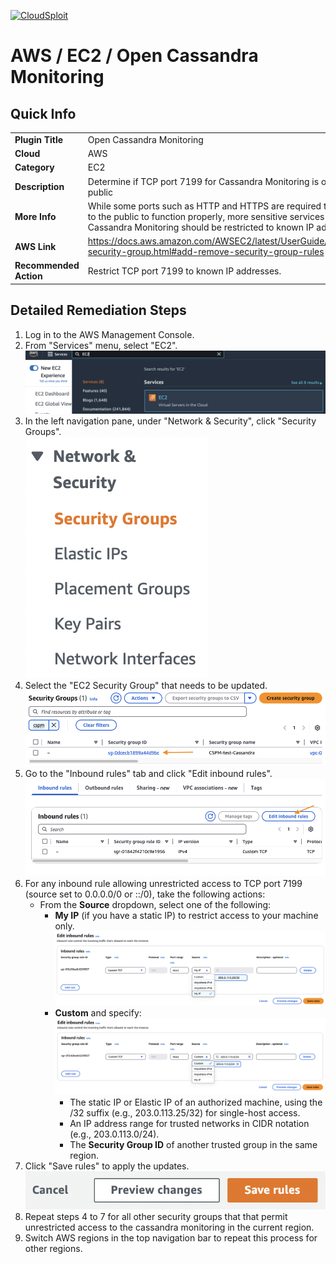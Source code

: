 [![CloudSploit](https://cloudsploit.com/img/logo-new-big-text-100.png "CloudSploit")](https://cloudsploit.com)

# AWS / EC2 / Open Cassandra Monitoring

## Quick Info

| | |
|-|-|
| **Plugin Title** | Open Cassandra Monitoring |
| **Cloud** | AWS |
| **Category** | EC2 |
| **Description** | Determine if TCP port 7199 for Cassandra Monitoring is open to the public |
| **More Info** | While some ports such as HTTP and HTTPS are required to be open to the public to function properly, more sensitive services such as Cassandra Monitoring should be restricted to known IP addresses. |
| **AWS Link** | https://docs.aws.amazon.com/AWSEC2/latest/UserGuide/changing-security-group.html#add-remove-security-group-rules |
| **Recommended Action** | Restrict TCP port 7199 to known IP addresses. |

## Detailed Remediation Steps
1. Log in to the AWS Management Console.
2. From "Services" menu, select "EC2". </br> <img src="/resources/aws/ec2/open-cassandra-client/step2.png"/>
3. In the left navigation pane, under "Network & Security", click "Security Groups".</br> <img src="/resources/aws/ec2/open-cassandra-client/step3.png"/>
4. Select the "EC2 Security Group" that needs to be updated. </br> <img src="/resources/aws/ec2/open-cassandra-client/step4.png"/>   
5. Go to the "Inbound rules" tab and click "Edit inbound rules".</br> <img src="/resources/aws/ec2/open-cassandra-client/step5.png"/>
6. For any inbound rule allowing unrestricted access to TCP port 7199 (source set to 0.0.0.0/0 or ::/0), take the following actions:
   * From the **Source** dropdown, select one of the following:
      * **My IP** (if you have a static IP) to restrict access to your machine only.</br> <img src="/resources/aws/ec2/open-cassandra-client/step6-1.png"/> 
      * **Custom** and specify:</br> <img src="/resources/aws/ec2/open-cassandra-client/step6-2.png"/> 
        * The static IP or Elastic IP of an authorized machine, using the /32 suffix (e.g., 203.0.113.25/32) for single-host access.
        * An IP address range for trusted networks in CIDR notation (e.g., 203.0.113.0/24).
        * The **Security Group ID** of another trusted group in the same region.
7. Click "Save rules" to apply the updates. </br> <img src="/resources/aws/ec2/open-cassandra-client/step7.png"/>
8. Repeat steps 4 to 7 for all other security groups that that permit unrestricted access to the cassandra monitoring in the current region. 
9.  Switch AWS regions in the top navigation bar to repeat this process for other regions.
